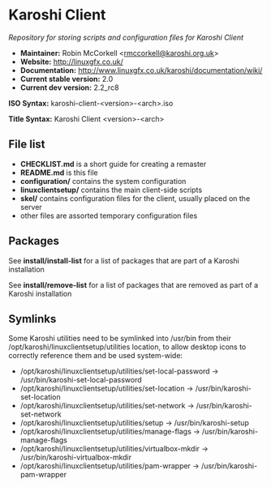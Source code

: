 # Karoshi Client

*Repository for storing scripts and configuration files for Karoshi Client*

- **Maintainer:** Robin McCorkell &lt;rmccorkell@karoshi.org.uk&gt;
- **Website:** http://linuxgfx.co.uk/
- **Documentation:** http://www.linuxgfx.co.uk/karoshi/documentation/wiki/
- **Current stable version:** 2.0
- **Current dev version:** 2.2_rc8

**ISO Syntax:** karoshi-client-&lt;version&gt;-&lt;arch&gt;.iso

**Title Syntax:** Karoshi Client &lt;version&gt;-&lt;arch&gt;

## File list

- **CHECKLIST.md** is a short guide for creating a remaster
- **README.md** is this file
- **configuration/** contains the system configuration
- **linuxclientsetup/** contains the main client-side scripts
- **skel/** contains configuration files for the client, usually placed on the server
- other files are assorted temporary configuration files

## Packages

See **install/install-list** for a list of packages that are part of a Karoshi installation

See **install/remove-list** for a list of packages that are removed as part of a Karoshi installation

## Symlinks

Some Karoshi utilities need to be symlinked into /usr/bin from their /opt/karoshi/linuxclientsetup/utilities location, to allow desktop icons to correctly reference them and be used system-wide:

- /opt/karoshi/linuxclientsetup/utilities/set-local-password -> /usr/bin/karoshi-set-local-password
- /opt/karoshi/linuxclientsetup/utilities/set-location -> /usr/bin/karoshi-set-location
- /opt/karoshi/linuxclientsetup/utilities/set-network -> /usr/bin/karoshi-set-network
- /opt/karoshi/linuxclientsetup/utilities/setup -> /usr/bin/karoshi-setup
- /opt/karoshi/linuxclientsetup/utilities/manage-flags -> /usr/bin/karoshi-manage-flags
- /opt/karoshi/linuxclientsetup/utilities/virtualbox-mkdir -> /usr/bin/karoshi-virtualbox-mkdir
- /opt/karoshi/linuxclientsetup/utilities/pam-wrapper -> /usr/bin/karoshi-pam-wrapper
